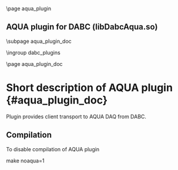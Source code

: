 \page aqua_plugin

## AQUA plugin for DABC (libDabcAqua.so)

\subpage aqua_plugin_doc

\ingroup dabc_plugins


\page aqua_plugin_doc

# Short description of AQUA plugin {#aqua_plugin_doc}

Plugin provides client transport to AQUA DAQ from DABC.


## Compilation

To disable compilation of AQUA plugin

   make noaqua=1
